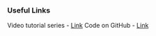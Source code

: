 ### Useful Links

Video tutorial series - [Link](https://www.youtube.com/watch?v=csuz7qSJv_Q&list=PL2j0_s2VJe2hzQuQyn6yfMS2olhhs4UnQ&index=1)
Code on GitHub - [Link](https://github.com/techthoughts2/Learn-PowerShell-Code-Examples/blob/master/LearnPowerShell/EP8%20-%20PowerShell%20Error%20Handling.ps1)
